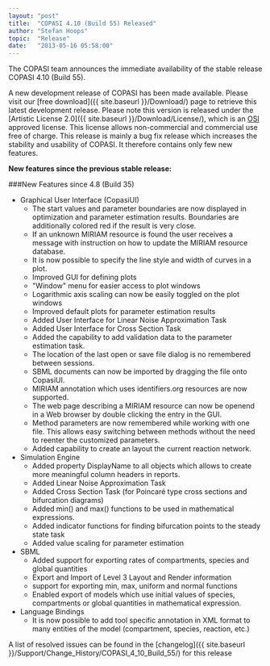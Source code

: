 ```yaml
---
layout: "post"
title:  "COPASI 4.10 (Build 55) Released"
author: "Stefan Hoops"
topic:  "Release"
date:   "2013-05-16 05:58:00"
---
```


The COPASI team announces the immediate availability of the stable
release COPASI 4.10 (Build 55).

A new development release of COPASI has been made available. Please
visit our [free download]({{ site.baseurl }}/Download/)
page to retrieve this latest development release. Please
note this version is released under the 
[Artistic License 2.0]({{ site.baseurl }}/Download/License/), 
which is an [OSI](http://www.opensource.org/) approved license. This
license allows non-commercial and commercial use free of charge. This
release is mainly a bug fix release which increases the stability and
usability of COPASI. It therefore contains only few new features. 

__New features since the previous stable release:__

###New Features since 4.8 (Build 35)

* Graphical User Interface (CopasiUI)
  * The start values and parameter boundaries are now displayed in
    optimization and parameter estimation results. Boundaries are
    additionally colored red if the result is very close.
  * If an unknown MIRIAM resource is found the user receives a message
    with instruction on how to update the MIRIAM resource database.
  * It is now possible to specify the line style and width of curves in a plot.
  * Improved GUI for defining plots
  * "Window" menu for easier access to plot windows
  * Logarithmic axis scaling can now be easily toggled on the plot windows
  * Improved default plots for parameter estimation results
  * Added User Interface for Linear Noise Approximation Task
  * Added User Interface for Cross Section Task 
  * Added the capability to add validation data to the parameter estimation task. 
  * The location of the last open or save file dialog is no remembered between sessions.
  * SBML documents can now be imported by dragging the file onto CopasiUI. 
  * MIRIAM annotation which uses identifiers.org resources are now supported.
  * The web page describing a MIRIAM resource can now be openend in a
    Web browser by double clicking the entry in the GUI. 
  * Method parameters are now remembered while working with one
    file. This allows easy switching between methods without the need
    to reenter the customized parameters.
  * Added capability to create an layout the current reaction network.
* Simulation Engine
  * Added property DisplayName to all objects which allows to create more meaningful column headers in reports.
  * Added Linear Noise Approximation Task
  * Added Cross Section Task (for Poincaré type cross sections and bifurcation diagrams)
  * Added min() and max() functions to be used in mathematical expressions.
  * Added indicator functions for finding bifurcation points to the steady state task
  * Added value scaling for parameter estimation
* SBML
  * Added support for exporting rates of compartments, species and global quantities
  * Export and Import of Level 3 Layout and Render information
  * support for exporting min, max, uniform and normal functions
  * Enabled export of models which use initial values of species,
    compartments or global quantities in mathematical expression.
* Language Bindings
  * It is now possible to add tool specific annotation in XML format
    to many entities of the model (compartment, species, reaction,
    etc.)


A list of resolved issues can be found in the
[changelog]({{ site.baseurl }}/Support/Change_History/COPASI_4_10_Build_55/)
for this release


